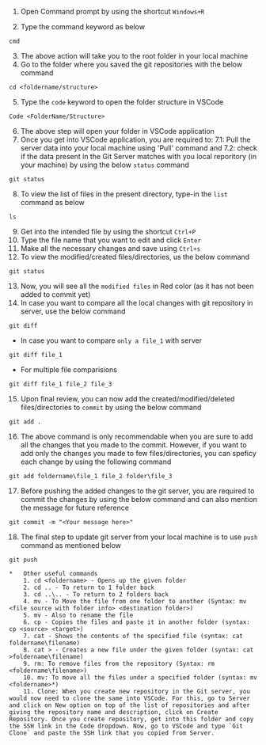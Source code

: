 1. Open Command prompt by using the shortcut `Windows+R`

2. Type the command keyword as below
```
cmd
```

3. The above action will take you to the root folder in your local machine
4. Go to the folder where you saved the git repositories with the below command
```
cd <foldername/structure>
```

5. Type the `code` keyword to open the folder structure in VSCode
```
Code <FolderName/Structure>
```
6. The above step will open your folder in VSCode application
7. Once you get into VSCode application, you are required to: 
   7.1: Pull the server data into your local machine using 'Pull' command and 
   7.2: check if the data present in the Git Server matches with you local reporitory (in your machine) by using the below `status` command
```
git status
```
8. To view the list of files in the present directory, type-in the `list` command as below
```
ls
```
9. Get into the intended file by using the shortcut `Ctrl+P`
10. Type the file name that you want to edit and click `Enter`
11. Make all the necessary changes and save using `Ctrl+s`
12. To view the modified/created files/directories, us the below command
```
git status
```
13. Now, you will see all the `modified files` in Red color (as it has not been added to commit yet)
14. In case you want to compare all the local changes with git repository in server, use the below command
```
git diff
```

*   In case you want to compare `only a file_1` with server

```
git diff file_1
```

* For multiple file comparisions

```
git diff file_1 file_2 file_3
```
15. Upon final review, you can now add the created/modified/deleted files/directories to `commit` by using the below command
```
git add .
```
16. The above command is only recommendable when you are sure to add all the changes that you made to the commit. However, if you want to add only the changes you made to few files/directories, you can speficy each change by using the following command
```
git add foldername\file_1 file_2 folder\file_3
```
17. Before pushing the added changes to the git server, you are required to commit the changes by using the below command and can also mention the message for future reference
```
git commit -m "<Your message here>"
```
18. The final step to update git server from your local machine is to use `push` command as mentioned below
```
git push
```


    *   Other useful commands
        1. cd <foldername> - Opens up the given folder
        2. cd .. - To return to 1 folder back
        3. cd ..\.. - To return to 2 folders back
        4. mv - To Move the file from one folder to another (Syntax: mv <file source with folder info> <destination folder>)
        5. mv - Also to rename the file
        6. cp - Copies the files and paste it in another folder (syntax: cp <source> <target>)
        7. cat - Shows the contents of the specified file (syntax: cat foldername\filename)
        8. cat > - Creates a new file under the given folder (syntax: cat >foldername\filename)
        9. rm: To remove files from the repository (Syntax: rm <foldername\filename>)
        10. mv: To move all the files under a specified folder (syntax: mv <foldername>*)
        11. Clone: When you create new repository in the Git server, you would now need to clone the same into VSCode. For this, go to Server and click on New option on top of the list of repositories and after giving the repository name and description, click on Create Repository. Once you create repository, get into this folder and copy the SSH link in the Code dropdown. Now, go to VSCode and type `Git Clone` and paste the SSH link that you copied from Server.
        
